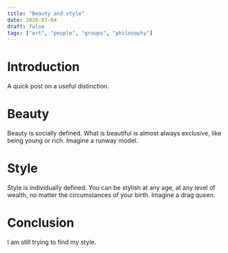 ```yaml
---
title: "Beauty and style"
date: 2020-07-04
draft: false
tags: ["art", "people", "groups", "philosophy"]
---
```

# Introduction
A quick post on a useful distinction.
# Beauty
Beauty is socially defined. What is beautiful is almost always exclusive, like being young or rich. Imagine a runway model.
# Style
Style is individually defined. You can be stylish at any age, at any level of wealth, no matter the circumstances of your birth. Imagine a drag queen.
# Conclusion
I am still trying to find my style.
